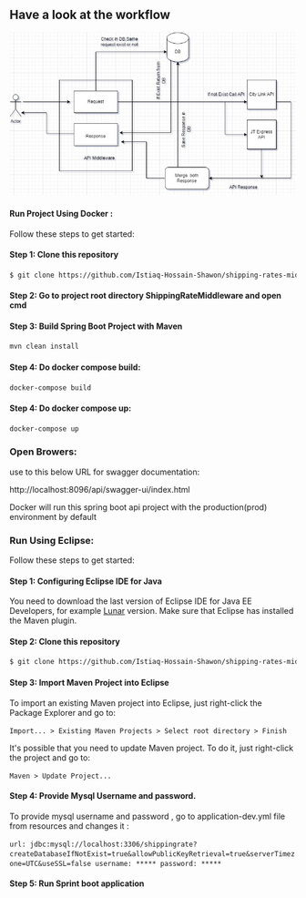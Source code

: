 

## Have a look at the workflow

![alt text](https://github.com/Istiaq-Hossain-Shawon/shipping-rates-middleware/blob/main/wiki-images/ApiMiddlewareWorkflow.jpg?raw=true) 

#### Run Project Using Docker :

Follow these steps to get started:

#### Step 1: Clone this repository

```bash
$ git clone https://github.com/Istiaq-Hossain-Shawon/shipping-rates-middleware

```
#### Step 2: Go to project root directory ShippingRateMiddleware and open cmd

#### Step 3: Build Spring Boot Project with Maven
```bash
mvn clean install 
```
#### Step 4: Do docker compose build:
```bash
docker-compose build

```
#### Step 4: Do docker compose up:
```bash
docker-compose up

```
### Open Browers:

use to this below URL for swagger documentation:

http://localhost:8096/api/swagger-ui/index.html

Docker will run this spring boot api project with the production(prod) environment by default

### Run Using Eclipse:

Follow these steps to get started:

#### Step 1: Configuring Eclipse IDE for Java

You need to download the last version of Eclipse IDE for Java EE Developers, for example [Lunar](https://www.eclipse.org/downloads/packages/eclipse-ide-java-ee-developers/lunasr2) version. Make sure that Eclipse has installed the Maven plugin.


#### Step 2: Clone this repository

```bash
$ git clone https://github.com/Istiaq-Hossain-Shawon/shipping-rates-middleware

```

#### Step 3: Import  Maven Project into Eclipse

To import an existing Maven project into Eclipse, just right-click the Package Explorer and go to:

`
Import... > Existing Maven Projects > Select root directory > Finish
`

It's possible that you need to update Maven project. To do it, just right-click the project and go to:

`
Maven > Update Project...
`

#### Step 4: Provide Mysql Username and password.

To provide mysql username and password , go to application-dev.yml  file from resources  and changes it :

`
url: jdbc:mysql://localhost:3306/shippingrate?createDatabaseIfNotExist=true&allowPublicKeyRetrieval=true&serverTimezone=UTC&useSSL=false
username: *****
password: *****
`

#### Step 5: Run Sprint boot  application

